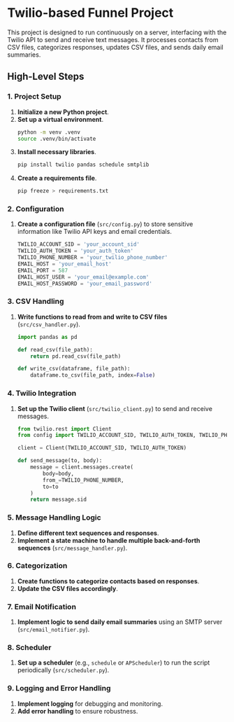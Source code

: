 # Twilio-based Funnel Project

This project is designed to run continuously on a server, interfacing with the Twilio API to send and receive text messages. It processes contacts from CSV files, categorizes responses, updates CSV files, and sends daily email summaries.

## High-Level Steps

### 1. Project Setup
1. **Initialize a new Python project**.
2. **Set up a virtual environment**.
    ```sh
    python -m venv .venv
    source .venv/bin/activate
    ```
3. **Install necessary libraries**.
    ```sh
    pip install twilio pandas schedule smtplib
    ```
4. **Create a requirements file**.
    ```sh
    pip freeze > requirements.txt
    ```

### 2. Configuration
1. **Create a configuration file** (`src/config.py`) to store sensitive information like Twilio API keys and email credentials.
    ```python
    TWILIO_ACCOUNT_SID = 'your_account_sid'
    TWILIO_AUTH_TOKEN = 'your_auth_token'
    TWILIO_PHONE_NUMBER = 'your_twilio_phone_number'
    EMAIL_HOST = 'your_email_host'
    EMAIL_PORT = 587
    EMAIL_HOST_USER = 'your_email@example.com'
    EMAIL_HOST_PASSWORD = 'your_email_password'
    ```

### 3. CSV Handling
1. **Write functions to read from and write to CSV files** (`src/csv_handler.py`).
    ```python
    import pandas as pd

    def read_csv(file_path):
        return pd.read_csv(file_path)

    def write_csv(dataframe, file_path):
        dataframe.to_csv(file_path, index=False)
    ```

### 4. Twilio Integration
1. **Set up the Twilio client** (`src/twilio_client.py`) to send and receive messages.
    ```python
    from twilio.rest import Client
    from config import TWILIO_ACCOUNT_SID, TWILIO_AUTH_TOKEN, TWILIO_PHONE_NUMBER

    client = Client(TWILIO_ACCOUNT_SID, TWILIO_AUTH_TOKEN)

    def send_message(to, body):
        message = client.messages.create(
            body=body,
            from_=TWILIO_PHONE_NUMBER,
            to=to
        )
        return message.sid
    ```

### 5. Message Handling Logic
1. **Define different text sequences and responses**.
2. **Implement a state machine to handle multiple back-and-forth sequences** (`src/message_handler.py`).

### 6. Categorization
1. **Create functions to categorize contacts based on responses**.
2. **Update the CSV files accordingly**.

### 7. Email Notification
1. **Implement logic to send daily email summaries** using an SMTP server (`src/email_notifier.py`).

### 8. Scheduler
1. **Set up a scheduler** (e.g., `schedule` or `APScheduler`) to run the script periodically (`src/scheduler.py`).

### 9. Logging and Error Handling
1. **Implement logging** for debugging and monitoring.
2. **Add error handling** to ensure robustness.
